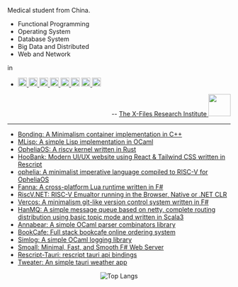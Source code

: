 Medical student from China.

- Functional Programming
- Operating System
- Database System
- Big Data and Distributed
- Web and Network

in 

- <a href="https://ocaml.org/"> <img src="https://raw.githubusercontent.com/ocaml/ocaml-logo/master/Colour/PNG/colour-icon.png" height="20px"> </a>
<a href="https://cppreference.com/"> <img src="https://raw.githubusercontent.com/isocpp/logos/master/cpp_logo.png" height="20px"> </a>
<a href="https://fsharp.org/"> <img src="https://fsharp.org/img/logo/fsharp256.png" height="20px"> </a>
<a href="https://scala-lang.org/"> <img src="https://www.scala-lang.org/resources/img/scala-spiral.png" height="20px"> </a>
<a href="https://rust-lang.org/"> <img src="https://raw.githubusercontent.com/lecepin/rust-logo/main/images/1659961579952.png" height="20px"> </a>
<a href="https://www.python.org/"> <img src="https://s3.dualstack.us-east-2.amazonaws.com/pythondotorg-assets/media/community/logos/python-logo-only.png" height="20px"></a>
<a href="https://rescript-lang.org/"> <img src="https://rescript-lang.org/static/nav-logo@2x.png" height="20px"> </a>
<a href="https://racket-lang.org/"> <img src="https://racket-lang.org/img/racket-logo.svg" height="20px"> </a>

</div>

<div align="right">

  -- <a href="https://github.com/X-FRI"> The X-Files Research Institute <img src="https://avatars.githubusercontent.com/u/119553376?s=200&v=4" height="50px"> </a>

</div>

---

- [Bonding: A Minimalism container implementation in C++](https://github.com/muqiuhan/bonding)
- [MLisp: A simple Lisp implementation in OCaml](https://github.com/muqiuhan/MLisp)
- [OpheliaOS: A riscv kernel written in Rust](https://github.com/muqiuhan/OpheliaOS)
- [HooBank: Modern UI/UX website using React & Tailwind CSS written in Rescript](https://github.com/muqiuhan/Hoobank)
- [ophelia: A minimalist imperative language compiled to RISC-V for OpheliaOS](https://github.com/muqiuhan/ophelia)
- [Fanna: A cross-platform Lua runtime written in F#](https://github.com/muqiuhan/Fanna)
- [RiscV.NET: RISC-V Emualtor running in the Browser, Native or .NET CLR](https://github.com/muqiuhan/riscv.net)
- [Vercos: A minimalism git-like version control system written in F#](https://github.com/muqiuhan/Vercos)
- [HanMQ: A simple message queue based on netty, complete routing distribution using basic topic mode and written in Scala3](https://github.com/muqiuhan/HanMQ)
- [Annabear: A simple OCaml parser combinators library](https://github.com/muqiuhan/annabear)
- [BookCafe: Full stack bookcafe online ordering system](https://github.com/muqiuhan/bookcafe)
- [Simlog: A simple OCaml logging library](https://github.com/muqiuhan/dog)
- [Smoall: Minimal, Fast, and Smooth F# Web Server](https://github.com/muqiuhan/Smoall)
- [Rescript-Tauri: rescript tauri api bindings](https://github.com/muqiuhan/rescript-tauri)
- [Tweater: An simple tauri weather app](https://github.com/muqiuhan/tweater)

<div align="center">

![Top Langs](https://github-readme-stats.vercel.app/api/top-langs/?username=muqiuhan&layout=pie&theme=transparent&exclude_repo=qemu-7.1.0-riscv64&langs_count=10&hide=html,css,cmake,stylus,ejs)

</div>
